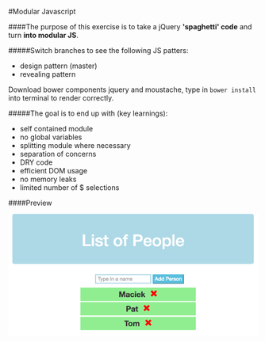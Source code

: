 #Modular Javascript

####The purpose of this exercise is to take a jQuery **'spaghetti' code** and turn **into modular JS**.

#####Switch branches to see the following JS patters:

- design pattern (master)
- revealing pattern

Download bower components jquery and moustache, type in ```bower install``` into terminal to render correctly.

#####The goal is to end up with (key learnings):

- self contained module
- no global variables
- splitting module where necessary
- separation of concerns
- DRY code
- efficient DOM usage
- no memory leaks
- limited number of $ selections

####Preview

![modular-js screenshot](https://raw.githubusercontent.com/maciejk77/modular-js/master/screenshot.png)

